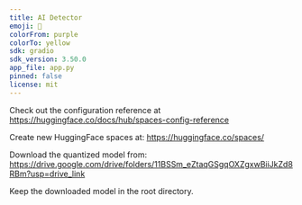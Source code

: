 ```yaml
---
title: AI Detector
emoji: 🐨
colorFrom: purple
colorTo: yellow
sdk: gradio
sdk_version: 3.50.0
app_file: app.py
pinned: false
license: mit
---
```


Check out the configuration reference at https://huggingface.co/docs/hub/spaces-config-reference

Create new HuggingFace spaces at: https://huggingface.co/spaces/

Download the quantized model from: https://drive.google.com/drive/folders/11BSSm_eZtaqGSgqOXZgxwBiiJkZd8RBm?usp=drive_link

Keep the downloaded model in the root directory.